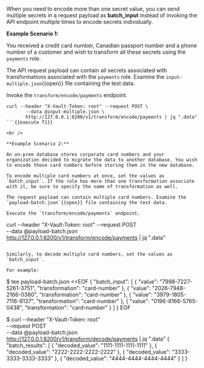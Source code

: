 When you need to encode more than one secret value, you can send multiple secrets in a request payload as **batch_input** instead of invoking the API endpoint multiple times to encode secrets individually.

**Example Scenario 1:**

You received a credit card number, Canadian passport number and a phone number of a customer and wish to transform all these secrets using the `payments` role.

The API request payload can contain all secrets associated with transformations associated with the `payments` role.
Examine the `input-multiple.json`{{open}} file containing the test data.

Invoke the `transform/encode/payments` endpoint.

```
curl --header "X-Vault-Token: root" --request POST \
       --data @input-multiple.json \
       http://127.0.0.1:8200/v1/transform/encode/payments | jq ".data"
```{{execute T1}}

<br />

**Example Scenario 2:**

An on-prem database stores corporate card numbers and your organization decided to migrate the data to another database. You wish to encode those card numbers before storing them in the new database.

To encode multiple card numbers at once, set the values as `batch_input`. If the role has more than one transformation associate with it, be sure to specify the name of transformation as well.

The request payload can contain multiple card numbers. Examine the `payload-batch.json`{{open}} file containing the test data.

Execute the `transform/encode/payments` endpoint.

```
curl --header "X-Vault-Token: root" --request POST \
       --data @payload-batch.json \
       http://127.0.0.1:8200/v1/transform/encode/payments | jq ".data"
```{{execute T1}}

Similarly, to decode multiple card numbers, set the values as `batch_input`.

For example:

```
$ tee payload-batch.json <<EOF
{
  "batch_input": [
    { "value": "7998-7227-5261-3751", "transformation": "card-number" },
    { "value": "2026-7948-2166-0380", "transformation": "card-number" },
    { "value": "3979-1805-7116-8137", "transformation": "card-number" },
    { "value": "0196-8166-5765-0438", "transformation": "card-number" }
  ]
}
EOF

$ curl --header "X-Vault-Token: root" \
       --request POST \
       --data @payload-batch.json \
       http://127.0.0.1:8200/v1/transform/decode/payments | jq ".data"
{
  "batch_results": [
    {
      "decoded_value": "1111-1111-1111-1111"
    },
    {
      "decoded_value": "2222-2222-2222-2222"
    },
    {
      "decoded_value": "3333-3333-3333-3333"
    },
    {
      "decoded_value": "4444-4444-4444-4444"
    }
  ]
}
```
